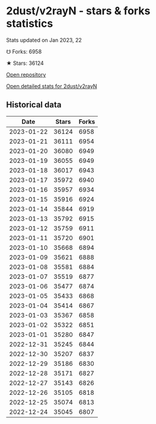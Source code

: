 # 2dust/v2rayN - stars & forks statistics

Stats updated on Jan 2023, 22

☋ Forks: 6958

★ Stars: 36124

[Open repository](https://github.com/2dust/v2rayN)

[Open detailed stats for 2dust/v2rayN](https://reviewgithub.com/rep/2dust/v2rayN)

## Historical data
| Date | Stars | Forks |
|------|-------|-------|
| 2023-01-22 | 36124 | 6958 | 
| 2023-01-21 | 36111 | 6954 | 
| 2023-01-20 | 36080 | 6949 | 
| 2023-01-19 | 36055 | 6949 | 
| 2023-01-18 | 36017 | 6943 | 
| 2023-01-17 | 35972 | 6940 | 
| 2023-01-16 | 35957 | 6934 | 
| 2023-01-15 | 35916 | 6924 | 
| 2023-01-14 | 35844 | 6919 | 
| 2023-01-13 | 35792 | 6915 | 
| 2023-01-12 | 35759 | 6911 | 
| 2023-01-11 | 35720 | 6901 | 
| 2023-01-10 | 35668 | 6894 | 
| 2023-01-09 | 35621 | 6888 | 
| 2023-01-08 | 35581 | 6884 | 
| 2023-01-07 | 35519 | 6877 | 
| 2023-01-06 | 35477 | 6874 | 
| 2023-01-05 | 35433 | 6868 | 
| 2023-01-04 | 35414 | 6867 | 
| 2023-01-03 | 35367 | 6858 | 
| 2023-01-02 | 35322 | 6851 | 
| 2023-01-01 | 35280 | 6847 | 
| 2022-12-31 | 35245 | 6844 | 
| 2022-12-30 | 35207 | 6837 | 
| 2022-12-29 | 35186 | 6830 | 
| 2022-12-28 | 35171 | 6827 | 
| 2022-12-27 | 35143 | 6826 | 
| 2022-12-26 | 35105 | 6818 | 
| 2022-12-25 | 35074 | 6813 | 
| 2022-12-24 | 35045 | 6807 | 

